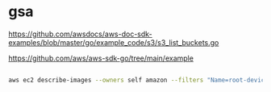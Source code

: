 
# gsa

https://github.com/awsdocs/aws-doc-sdk-examples/blob/master/go/example_code/s3/s3_list_buckets.go

https://github.com/aws/aws-sdk-go/tree/main/example



```bash

aws ec2 describe-images --owners self amazon --filters "Name=root-device-type,Values=ebs"  > out
```



